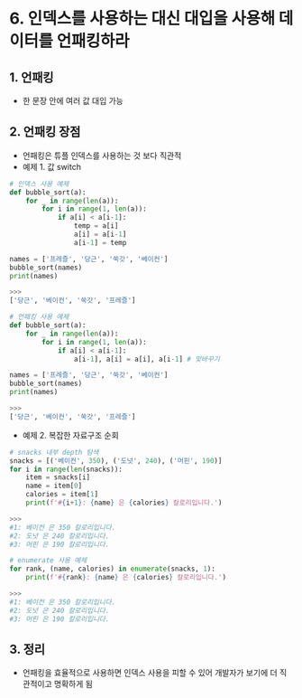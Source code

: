 # 6. 인덱스를 사용하는 대신 대입을 사용해 데이터를 언패킹하라

## 1. 언패킹

- 한 문장 안에 여러 값 대입 가능

## 2. 언패킹 장점

- 언패킹은 튜플 인덱스를 사용하는 것 보다 직관적
- 예제 1. 값 switch

```python
# 인덱스 사용 예제
def bubble_sort(a):
    for _ in range(len(a)):
        for i in range(1, len(a)):
            if a[i] < a[i-1]:
                temp = a[i]
                a[i] = a[i-1]
                a[i-1] = temp

names = ['프레즐', '당근', '쑥갓', '베이컨']
bubble_sort(names)
print(names)

>>>
['당근', '베이컨', '쑥갓', '프레즐']
```

```python
# 언패킹 사용 예제
def bubble_sort(a):
    for _ in range(len(a)):
        for i in range(1, len(a)):
            if a[i] < a[i-1]:
                a[i-1], a[i] = a[i], a[i-1] # 맞바꾸기

names = ['프레즐', '당근', '쑥갓', '베이컨']
bubble_sort(names)
print(names)

>>>
['당근', '베이컨', '쑥갓', '프레즐']
```

- 예제 2. 복잡한 자료구조 순회

```python
# snacks 내부 depth 탐색
snacks = [('베이컨', 350), ('도넛', 240), ('머핀', 190)]
for i in range(len(snacks)):
    item = snacks[i]
    name = item[0]
    calories = item[1]
    print(f'#{i+1}: {name} 은 {calories} 칼로리입니다.')

>>>
#1: 베이컨 은 350 칼로리입니다.
#2: 도넛 은 240 칼로리입니다.
#3: 머핀 은 190 칼로리입니다.
```

```python
# enumerate 사용 예제
for rank, (name, calories) in enumerate(snacks, 1):
    print(f'#{rank}: {name} 은 {calories} 칼로리입니다.')

>>>
#1: 베이컨 은 350 칼로리입니다.
#2: 도넛 은 240 칼로리입니다.
#3: 머핀 은 190 칼로리입니다.
```

## 3. 정리

- 언패킹을 효율적으로 사용하면 인덱스 사용을 피할 수 있어 개발자가 보기에 더 직관적이고 명확하게 됨